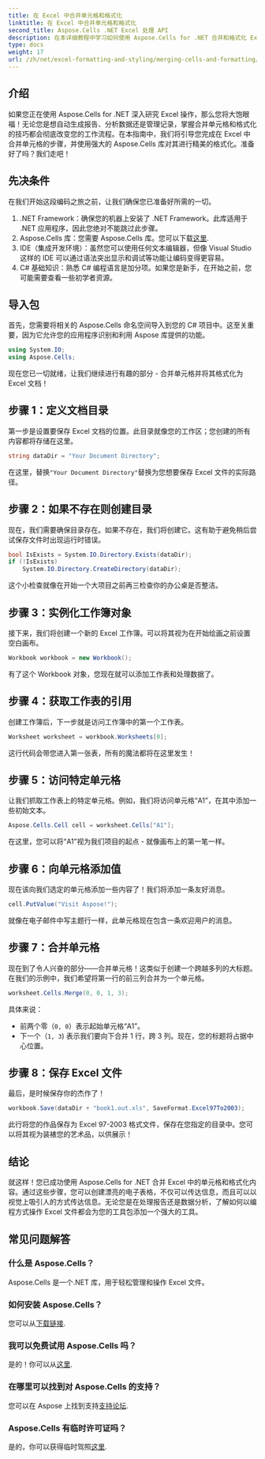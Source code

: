 ```yaml
---
title: 在 Excel 中合并单元格和格式化
linktitle: 在 Excel 中合并单元格和格式化
second_title: Aspose.Cells .NET Excel 处理 API
description: 在本详细教程中学习如何使用 Aspose.Cells for .NET 合并和格式化 Excel 中的单元格。简化您的 Excel 自动化任务。
type: docs
weight: 17
url: /zh/net/excel-formatting-and-styling/merging-cells-and-formatting/
---
```

## 介绍
如果您正在使用 Aspose.Cells for .NET 深入研究 Excel 操作，那么您将大饱眼福！无论您是想自动生成报告、分析数据还是管理记录，掌握合并单元格和格式化的技巧都会彻底改变您的工作流程。在本指南中，我们将引导您完成在 Excel 中合并单元格的步骤，并使用强大的 Aspose.Cells 库对其进行精美的格式化。准备好了吗？我们走吧！
## 先决条件
在我们开始这段编码之旅之前，让我们确保您已准备好所需的一切。
1. .NET Framework：确保您的机器上安装了 .NET Framework。此库适用于 .NET 应用程序，因此您绝对不能跳过此步骤。
2.  Aspose.Cells 库：您需要 Aspose.Cells 库。您可以下载[这里](https://releases.aspose.com/cells/net/).
3. IDE（集成开发环境）：虽然您可以使用任何文本编辑器，但像 Visual Studio 这样的 IDE 可以通过语法突出显示和调试等功能让编码变得更容易。
4. C# 基础知识：熟悉 C# 编程语言是加分项。如果您是新手，在开始之前，您可能需要查看一些初学者资源。
## 导入包
首先，您需要将相关的 Aspose.Cells 命名空间导入到您的 C# 项目中。这至关重要，因为它允许您的应用程序识别和利用 Aspose 库提供的功能。
```csharp
using System.IO;
using Aspose.Cells;
```
现在您已一切就绪，让我们继续进行有趣的部分 - 合并单元格并将其格式化为 Excel 文档！
## 步骤 1：定义文档目录
第一步是设置要保存 Excel 文档的位置。此目录就像您的工作区；您创建的所有内容都将存储在这里。 
```csharp
string dataDir = "Your Document Directory";
```
在这里，替换`"Your Document Directory"`替换为您想要保存 Excel 文件的实际路径。 
## 步骤 2：如果不存在则创建目录
现在，我们需要确保目录存在。如果不存在，我们将创建它。这有助于避免稍后尝试保存文件时出现运行时错误。
```csharp
bool IsExists = System.IO.Directory.Exists(dataDir);
if (!IsExists)
    System.IO.Directory.CreateDirectory(dataDir);
```
这个小检查就像在开始一个大项目之前再三检查你的办公桌是否整洁。 
## 步骤 3：实例化工作簿对象
接下来，我们将创建一个新的 Excel 工作簿。可以将其视为在开始绘画之前设置空白画布。 
```csharp
Workbook workbook = new Workbook();
```
有了这个 Workbook 对象，您现在就可以添加工作表和处理数据了。
## 步骤 4：获取工作表的引用
创建工作簿后，下一步就是访问工作簿中的第一个工作表。 
```csharp
Worksheet worksheet = workbook.Worksheets[0];
```
这行代码会带您进入第一张表，所有的魔法都将在这里发生！
## 步骤 5：访问特定单元格
让我们抓取工作表上的特定单元格。例如，我们将访问单元格“A1”，在其中添加一些初始文本。
```csharp
Aspose.Cells.Cell cell = worksheet.Cells["A1"];
```
在这里，您可以将“A1”视为我们项目的起点 - 就像画布上的第一笔一样。
## 步骤 6：向单元格添加值
现在该向我们选定的单元格添加一些内容了！我们将添加一条友好消息。
```csharp
cell.PutValue("Visit Aspose!");
```
就像在电子邮件中写主题行一样，此单元格现在包含一条欢迎用户的消息。
## 步骤 7：合并单元格
现在到了令人兴奋的部分——合并单元格！这类似于创建一个跨越多列的大标题。在我们的示例中，我们希望将第一行的前三列合并为一个单元格。
```csharp
worksheet.Cells.Merge(0, 0, 1, 3);
```
具体来说：
- 前两个零（`0, 0`）表示起始单元格“A1”。
- 下一个（`1, 3`) 表示我们要向下合并 1 行，跨 3 列。现在，您的标题将占据中心位置。
## 步骤 8：保存 Excel 文件
最后，是时候保存你的杰作了！ 
```csharp
workbook.Save(dataDir + "book1.out.xls", SaveFormat.Excel97To2003);
```
此行将您的作品保存为 Excel 97-2003 格式文件，保存在您指定的目录中。您可以将其视为装裱您的艺术品，以供展示！
## 结论
就这样！您已成功使用 Aspose.Cells for .NET 合并 Excel 中的单元格和格式化内容。通过这些步骤，您可以创建漂亮的电子表格，不仅可以传达信息，而且可以以视觉上吸引人的方式传达信息。无论您是在处理报告还是数据分析，了解如何以编程方式操作 Excel 文件都会为您的工具包添加一个强大的工具。
## 常见问题解答
### 什么是 Aspose.Cells？
Aspose.Cells 是一个.NET 库，用于轻松管理和操作 Excel 文件。 
### 如何安装 Aspose.Cells？
您可以从[下载链接](https://releases.aspose.com/cells/net/).
### 我可以免费试用 Aspose.Cells 吗？
是的！你可以从[这里](https://releases.aspose.com/).
### 在哪里可以找到对 Aspose.Cells 的支持？
您可以在 Aspose 上找到支持[支持论坛](https://forum.aspose.com/c/cells/9).
### Aspose.Cells 有临时许可证吗？
是的，你可以获得临时驾照[这里](https://purchase.aspose.com/temporary-license/).